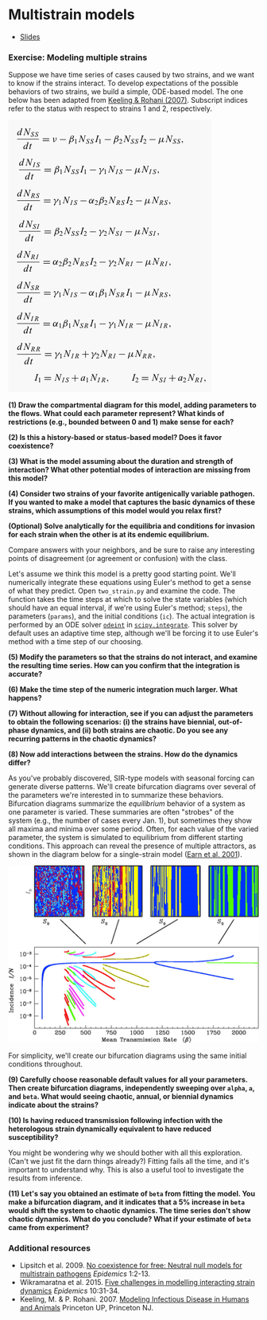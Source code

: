 # Multistrain models

* [Slides](slides.html)

### Exercise: Modeling multiple strains

Suppose we have time series of cases caused by two strains, and we want to know if the strains interact. 
To develop expectations of the possible behaviors of two strains, we build a simple, ODE-based model.
The one below has been adapted from [Keeling & Rohani (2007)](http://homepages.warwick.ac.uk/~masfz/ModelingInfectiousDiseases/Chapter4/Program_4.1/index.html).
Subscript indices refer to the status with respect to strains 1 and 2, respectively.

![](images/equations.gif)

**(1) Draw the compartmental diagram for this model, adding parameters to the flows. What could each parameter represent? What kinds of restrictions (e.g., bounded between 0 and 1) make sense for each?**

**(2) Is this a history-based or status-based model? Does it favor coexistence?**

**(3) What is the model assuming about the duration and strength of interaction? What other potential modes of interaction are missing from this model?**

**(4) Consider two strains of your favorite antigenically variable pathogen. If you wanted to make a model that captures the basic dynamics of these strains, which assumptions of this model would you relax first?**

**(Optional) Solve analytically for the equilibria and conditions for invasion for each strain when the other is at its endemic equilibrium.**

Compare answers with your neighbors, and be sure to raise any interesting points of disagreement (or agreement or confusion) with the class.


Let's assume we think this model is a pretty good starting point.
We'll numerically integrate these equations using Euler's method to get a sense of what they predict.
Open `two_strain.py` and examine the code.
The function takes the time steps at which to solve the state variables (which should have an equal interval, if we're using Euler's method; `steps`), the parameters (`params`), and the initial conditions (`ic`).
The actual integration is performed by an ODE solver [`odeint`](http://docs.scipy.org/doc/scipy/reference/generated/scipy.integrate.odeint.html#scipy.integrate.odeint) in [`scipy.integrate`](http://docs.scipy.org/doc/scipy/reference/integrate.html). 
This solver by default uses an adaptive time step, although we'll be forcing it to use Euler's method with a time step of our choosing.

**(5) Modify the parameters so that the strains do not interact, and examine the resulting time series. How can you confirm that the integration is accurate?**

**(6) Make the time step of the numeric integration much larger. What happens?**

**(7) Without allowing for interaction, see if you can adjust the parameters to obtain the following scenarios: (i) the strains have biennial, out-of-phase dynamics, and (ii) both strains are chaotic. Do you see any recurring patterns in the chaotic dynamics?** 

**(8) Now add interactions between the strains. How do the dynamics differ?**


As you've probably discovered, SIR-type models with seasonal forcing can generate diverse patterns.
We'll create bifurcation diagrams over several of the parameters we're interested in to summarize these behaviors.
Bifurcation diagrams summarize the *equilibrium* behavior of a system as one parameter is varied.
These summaries are often "strobes" of the system (e.g., the number of cases every Jan. 1), but sometimes they show all maxima and minima over some period.
Often, for each value of the varied parameter, the system is simulated to equilibrium from different starting conditions.
This approach can reveal the presence of multiple attractors, as shown in the diagram below for a single-strain model ([Earn et al. 2001](http://www.sciencemag.org/cgi/pmidlookup?view=long&pmid=10650003)).

![](images/earn_bd.jpg)

For simplicity, we'll create our bifurcation diagrams using the same initial conditions throughout.

**(9) Carefully choose reasonable default values for all your parameters. Then create bifurcation diagrams, independently sweeping over `alpha`, `a`, and `beta`. What would seeing chaotic, annual, or biennial dynamics indicate about the strains?**

**(10) Is having reduced transmission following infection with the heterologous strain dynamically equivalent to have reduced susceptibility?**

You might be wondering why we should bother with all this exploration. 
(Can't we just fit the darn things already?)
Fitting fails all the time, and it's important to understand why.
This is also a useful tool to investigate the results from inference. 

**(11) Let's say you obtained an estimate of `beta` from fitting the model. You make a bifurcation diagram, and it indicates that a 5% increase in `beta` would shift the system to chaotic dynamics. The time series don't show chaotic dynamics. What do you conclude? What if your estimate of `beta` came from experiment?** 


### Additional resources
* Lipsitch et al. 2009. [No coexistence for free: Neutral null models for multistrain pathogens](http://www.ncbi.nlm.nih.gov/pmc/articles/PMC3099423/) *Epidemics* 1:2-13.
* Wikramaratna et al. 2015. [Five challenges in modelling interacting strain dynamics](http://www.sciencedirect.com/science/article/pii/S1755436514000619) *Epidemics* 10:31-34.
* Keeling, M. & P. Rohani. 2007. [Modeling Infectious Disease in Humans and Animals](http://press.princeton.edu/titles/8459.html) Princeton UP, Princeton NJ.